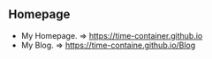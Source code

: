 
## Homepage

- My Homepage. => https://time-container.github.io
- My Blog. => https://time-containe.github.io/Blog
